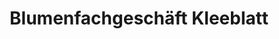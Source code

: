 ---
title: "Blumenfachgeschäft Kleeblatt"
url: /freiberg/blumenfachgeschaeft-kleeblatt/
shop: Blumen
---